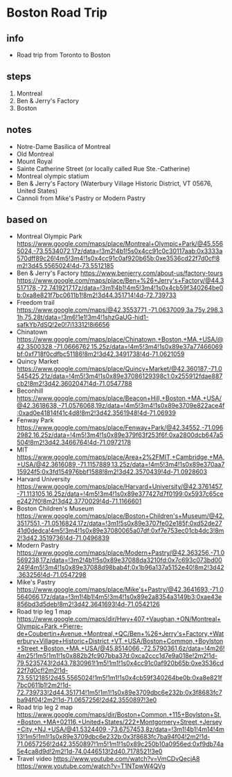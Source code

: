 # Boston Road Trip  

## info  
* Road trip from Toronto to Boston

## steps  
1. Montreal
2. Ben & Jerry's Factory
3. Boston

## notes  
*  Notre-Dame Basilica of Montreal
*  Old Montreal
*  Mount Royal
*  Sainte Catherine Street (or locally called Rue Ste.-Catherine)
*  Montreal olympic statium
*  Ben & Jerry's Factory (Waterbury Village Historic District, VT 05676, United States)
*  Cannoli from Mike's Pastry or Modern Pastry

## based on  
*  Montreal Olympic Park https://www.google.com/maps/place/Montreal+Olympic+Park/@45.5565024,-73.5534072,17z/data=!3m2!4b1!5s0x4cc91c0c30117aab:0x3333a570dff89c26!4m5!3m4!1s0x4cc91c0af920b65b:0xe3536cd22f7d0cf!8m2!3d45.5565024!4d-73.5512185
*  Ben & Jerry's Factory https://www.benjerry.com/about-us/factory-tours  https://www.google.com/maps/place/Ben+%26+Jerry's+Factory/@44.3517178,-72.7419217,17z/data=!3m1!4b1!4m5!3m4!1s0x4cb59f340264be0b:0xa8e821f7bc0611b1!8m2!3d44.351714!4d-72.739733
*  Freedom trail https://www.google.com/maps/@42.3553771,-71.0637009,3a,75y,298.31h,75.28t/data=!3m6!1e1!3m4!1shzGaUG-hid1-safkYb7dSQ!2e0!7i13312!8i6656
*  Chinatown https://www.google.com/maps/place/Chinatown,+Boston,+MA,+USA/@42.3500328,-71.0666762,15.25z/data=!4m5!3m4!1s0x89e37a77466069bf:0xf718f0cdfbc51186!8m2!3d42.3491738!4d-71.0621059
*  Quincy Market https://www.google.com/maps/place/Quincy+Market/@42.360187,-71.0545425,21z/data=!4m5!3m4!1s0x89e37086129398c1:0x255912fdae887cb2!8m2!3d42.3602047!4d-71.0547788
*  Beconhill https://www.google.com/maps/place/Beacon+Hill,+Boston,+MA,+USA/@42.3618638,-71.0576068,19z/data=!4m5!3m4!1s0x89e3709e822ace4f:0xad0e41814f41c4d8!8m2!3d42.3561948!4d-71.06939
*  Fenway Park https://www.google.com/maps/place/Fenway+Park/@42.34552,-71.0962982,16.25z/data=!4m5!3m4!1s0x89e379f63f253f6f:0xa2800dcb647a5504!8m2!3d42.3466764!4d-71.0972178
*  MIT https://www.google.com/maps/place/Area+2%2FMIT,+Cambridge,+MA,+USA/@42.3616089,-71.1157889,13.25z/data=!4m5!3m4!1s0x89e370aa715924f5:0x3fd154976bbf1588!8m2!3d42.3570439!4d-71.0928603
*  Harvard University https://www.google.com/maps/place/Harvard+University/@42.3761457,-71.113105,16.25z/data=!4m5!3m4!1s0x89e377427d7f0199:0x5937c65cee2427f0!8m2!3d42.3770029!4d-71.1166601
*  Boston Children's Museum https://www.google.com/maps/place/Boston+Children's+Museum/@42.3517551,-71.0516824,17z/data=!3m1!5s0x89e3707fe02e185f:0xd52de2741d0dedca!4m5!3m4!1s0x89e37080065a07df:0xf7e753ec01cb4dc3!8m2!3d42.3519736!4d-71.0496839 
*  Modern Pastry https://www.google.com/maps/place/Modern+Pastry/@42.363256,-71.0569238,17z/data=!3m2!4b1!5s0x89e37088da3210fd:0x7c693c073bd00249!4m5!3m4!1s0x89e37088d98bab4f:0x1b96a137a5152e40!8m2!3d42.363256!4d-71.0547298
*  Mike's Pastry https://www.google.com/maps/place/Mike's+Pastry/@42.3641693,-71.0564066,17z/data=!3m1!4b1!4m5!3m4!1s0x89e2a8354a3149b3:0xae43e856bd3d5deb!8m2!3d42.3641693!4d-71.0542126
*  Road trip leg 1 map https://www.google.com/maps/dir/Hwy+407,+Vaughan,+ON/Montreal+Olympic+Park,+Pierre-de+Coubertin+Avenue,+Montreal,+QC/Ben+%26+Jerry's+Factory,+Waterbury+Village+Historic+District,+VT,+USA/Boston+Common,+Boylston+Street,+Boston,+MA,+USA/@45.8514066,-72.5790361,6z/data=!4m26!4m25!1m5!1m1!1s0x882b2fc907bba37d:0xca2ccc1d7e9a018e!2m2!1d-79.5235743!2d43.7830961!1m5!1m1!1s0x4cc91c0af920b65b:0xe3536cd22f7d0cf!2m2!1d-73.5512185!2d45.5565024!1m5!1m1!1s0x4cb59f340264be0b:0xa8e821f7bc0611b1!2m2!1d-72.739733!2d44.351714!1m5!1m1!1s0x89e3709dbc6e232b:0x3f8683fc7ba94f04!2m2!1d-71.0657256!2d42.3550897!3e0
*  Road trip leg 2 map https://www.google.com/maps/dir/Boston+Common,+115+Boylston+St,+Boston,+MA+02116,+United+States/222+Montgomery+Street,+Jersey+City,+NJ,+USA/@41.5324409,-73.6757453,8z/data=!3m1!4b1!4m14!4m13!1m5!1m1!1s0x89e3709dbc6e232b:0x3f8683fc7ba94f04!2m2!1d-71.0657256!2d42.3550897!1m5!1m1!1s0x89c250b10a0956ed:0xf9db74a5e4ca8d9d!2m2!1d-74.0446513!2d40.7178521!3e0
*  Travel video https://www.youtube.com/watch?v=VmCDvQecjA8 https://www.youtube.com/watch?v=T1NTpwW4QVg
